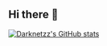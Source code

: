 ## Hi there 👋
[![Darknetzz's GitHub stats](https://github-readme-stats.vercel.app/api?username=Darknetzz)](https://github.com/Darknetzz/github-readme-stats)
<!--
  
  [![Darknetzz's GitHub stats](https://github-readme-stats.vercel.app/api?username=Darknetzz&include_all_commits=true&theme=aura)](https://github.com/Darknetzz/github-readme-stats)

-->
<!--
**Darknetzz/Darknetzz** is a ✨ _special_ ✨ repository because its `README.md` (this file) appears on your GitHub profile.

Here are some ideas to get you started:

- 🔭 I’m currently working on ...
- 🌱 I’m currently learning ...
- 👯 I’m looking to collaborate on ...
- 🤔 I’m looking for help with ...
- 💬 Ask me about ...
- 📫 How to reach me: ...
- 😄 Pronouns: ...
- ⚡ Fun fact: ...
-->
